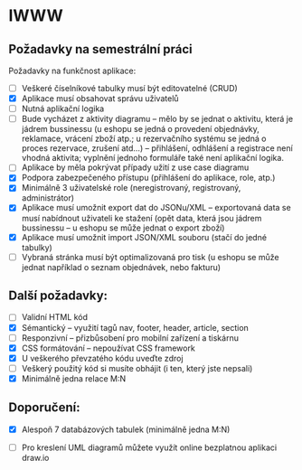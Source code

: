 # IWWW
## Požadavky na semestrální práci
Požadavky na funkčnost aplikace:
- [ ] Veškeré číselníkové tabulky musí být editovatelné (CRUD)
- [x] Aplikace musí obsahovat správu uživatelů
- [ ] Nutná aplikační logika
- [ ] Bude vycházet z aktivity diagramu – mělo by se jednat o aktivitu, která je jádrem bussinessu (u eshopu se jedná o provedení objednávky, reklamace, vrácení zboží atp.; u rezervačního systému se jedná o proces rezervace, zrušení atd…) – přihlášení, odhlášení a registrace není vhodná aktivita; vyplnění jednoho formuláře také není aplikační logika.
- [ ] Aplikace by měla pokrývat případy užití z use case diagramu
- [x] Podpora zabezpečeného přístupu (přihlášení do aplikace, role, atp.)
- [x] Minimálně 3 uživatelské role (neregistrovaný, registrovaný, administrátor)
- [x] Aplikace musí umožnit export dat do JSONu/XML – exportovaná data se musí nabídnout uživateli ke stažení (opět data, která jsou jádrem bussinessu – u eshopu se může jednat o export zboží)
- [x] Aplikace musí umožnit import JSON/XML souboru (stačí do jedné tabulky)
- [ ] Vybraná stránka musí být optimalizovaná pro tisk (u eshopu se může jednat například o seznam objednávek, nebo fakturu)

## Další požadavky:
- [ ] Validní HTML kód
- [x] Sémantický – využití tagů nav, footer, header, article, section
- [ ] Responzivní – přizbůsobení pro mobilní zařízení a tiskárnu
- [x] CSS formátování – nepoužívat CSS framework
- [x] U veškerého převzatého kódu uveďte zdroj
- [ ] Veškerý použitý kód si musíte obhájit (i ten, který jste nepsali)
- [x] Minimálně jedna relace M:N

## Doporučení:
- [x] Alespoň 7 databázových tabulek (minimálně jedna M:N)
- [ ] Pro kreslení UML diagramů můžete využít online bezplatnou aplikaci draw.io

